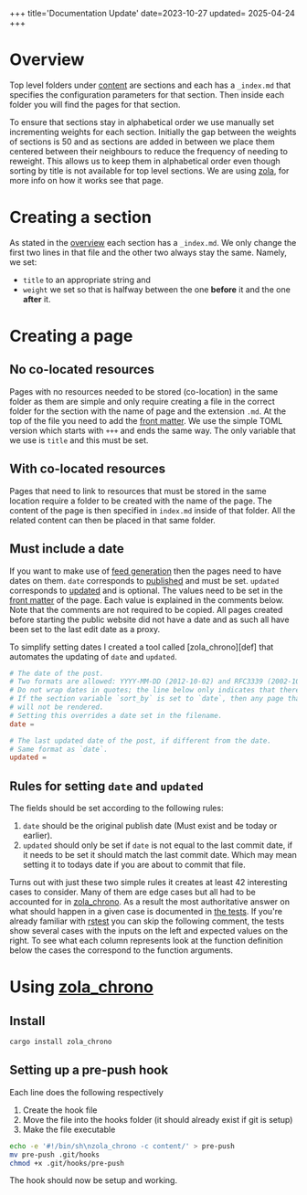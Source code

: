 +++
title='Documentation Update'
date=2023-10-27
updated= 2025-04-24
+++

# Overview

Top level folders under [content](https://github.com/c-git/c-git.github.io/tree/main/content) are sections and each has a
`_index.md` that specifies the configuration parameters for that section.
Then inside each folder you will find the pages for that section.

To ensure that sections stay in alphabetical order we use manually set incrementing weights for each section.
Initially the gap between the weights of sections is 50 and as sections are added in between we place them centered between their neighbours to reduce the frequency of needing to reweight.
This allows us to keep them in alphabetical order even though sorting by title is not available for top level sections.
We are using [zola](@/misc/zola.md), for more info on how it works see that page.

# Creating a section

As stated in the [overview](#overview) each section has a `_index.md`.
We only change the first two lines in that file and the other two always stay the same.
Namely, we set:

- `title` to an appropriate string and
- `weight` we set so that is halfway between the one **before** it and the one **after** it.

# Creating a page

## No co-located resources

Pages with no resources needed to be stored (co-location) in the same folder as them are simple and only require creating a file in the correct folder for the section with the name of page and the extension `.md`.
At the top of the file you need to add the [front matter](https://www.getzola.org/documentation/content/page/#front-matter).
We use the simple TOML version which starts with `+++` and ends the same way.
The only variable that we use is `title` and this must be set.

## With co-located resources

Pages that need to link to resources that must be stored in the same location require a folder to be created with the name of the page.
The content of the page is then specified in `index.md` inside of that folder.
All the related content can then be placed in that same folder.

## Must include a date

If you want to make use of [feed generation](https://www.getzola.org/documentation/templates/feeds/) then the pages need to have dates on them.
`date` corresponds to [published](@/site-definitions.md#published) and must be set.
`updated` corresponds to [updated](@/site-definitions.md#updated) and is optional.
The values need to be set in the [front matter](https://www.getzola.org/documentation/content/page/#front-matter) of the page.
Each value is explained in the comments below.
Note that the comments are not required to be copied.
All pages created before starting the public website did not have a date and as such all have been set to the last edit date as a proxy.

To simplify setting dates I created a tool called [zola_chrono][def] that automates the updating of `date` and `updated`.

```toml
# The date of the post.
# Two formats are allowed: YYYY-MM-DD (2012-10-02) and RFC3339 (2002-10-02T15:00:00Z).
# Do not wrap dates in quotes; the line below only indicates that there is no default date.
# If the section variable `sort_by` is set to `date`, then any page that lacks a `date`
# will not be rendered.
# Setting this overrides a date set in the filename.
date =

# The last updated date of the post, if different from the date.
# Same format as `date`.
updated =
```

## Rules for setting `date` and `updated`

The fields should be set according to the following rules:

1. `date` should be the original publish date (Must exist and be today or earlier).
2. `updated` should only be set if `date` is not equal to the last commit date, if it needs to be set it should match the last commit date.
   Which may mean setting it to todays date if you are about to commit that file.

Turns out with just these two simple rules it creates at least 42 interesting cases to consider.
Many of them are edge cases but all had to be accounted for in [zola_chrono][zola_chrono].
As a result the most authoritative answer on what should happen in a given case is documented in [the tests](https://github.com/c-git/zola_chrono/blob/710e6e84fe1ba788dd0c29ea77084aadcec01f0f/src/processing/file_data.rs#L458-L507).
If you're already familiar with [rstest](https://docs.rs/rstest/latest/rstest/attr.rstest.html) you can skip the following comment, the tests show several cases with the inputs on the left and expected values on the right. To see what each column represents look at the function definition below the cases the correspond to the function arguments.

# Using [zola_chrono][zola_chrono]

## Install

```sh
cargo install zola_chrono
```

## Setting up a pre-push hook

Each line does the following respectively

1. Create the hook file
2. Move the file into the hooks folder (it should already exist if git is setup)
3. Make the file executable

```sh
echo -e '#!/bin/sh\nzola_chrono -c content/' > pre-push
mv pre-push .git/hooks
chmod +x .git/hooks/pre-push
```

The hook should now be setup and working.

[zola_chrono]: https://github.com/c-git/zola_chrono
